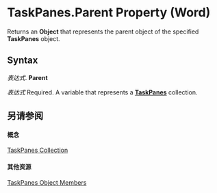 
# TaskPanes.Parent Property (Word)

Returns an  **Object** that represents the parent object of the specified **TaskPanes** object.


## Syntax

 _表达式_. **Parent**

 _表达式_ Required. A variable that represents a **[TaskPanes](a560a41b-a1d7-175a-b475-af742c9fa1f8.md)** collection.


## 另请参阅


#### 概念


[TaskPanes Collection](a560a41b-a1d7-175a-b475-af742c9fa1f8.md)
#### 其他资源


[TaskPanes Object Members](http://msdn.microsoft.com/library/85a124a5-de1d-5da4-9dbe-bb4dbc27e610%28Office.15%29.aspx)